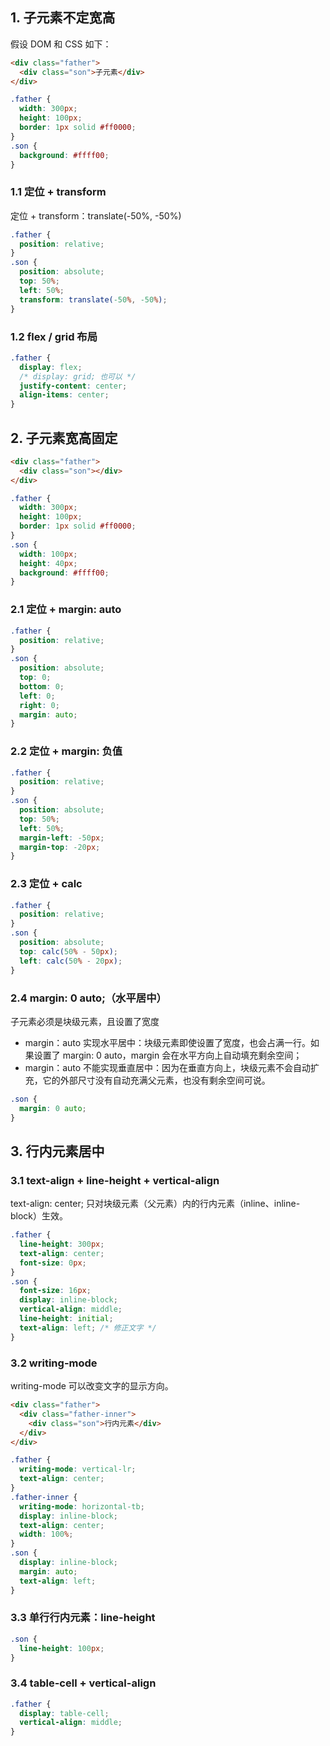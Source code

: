 ## 1. 子元素不定宽高

假设 DOM 和 CSS 如下：

```html
<div class="father">
  <div class="son">子元素</div>
</div>
```

```css
.father {
  width: 300px;
  height: 100px;
  border: 1px solid #ff0000;
}
.son {
  background: #ffff00;
}
```

### 1.1 定位 + transform

定位 + transform：translate(-50%, -50%)

```css
.father {
  position: relative;
}
.son {
  position: absolute;
  top: 50%;
  left: 50%;
  transform: translate(-50%, -50%);
}
```

### 1.2 flex / grid 布局

```css
.father {
  display: flex;
  /* display: grid; 也可以 */
  justify-content: center;
  align-items: center;
}
```

## 2. 子元素宽高固定

```html
<div class="father">
  <div class="son"></div>
</div>
```

```css
.father {
  width: 300px;
  height: 100px;
  border: 1px solid #ff0000;
}
.son {
  width: 100px;
  height: 40px;
  background: #ffff00;
}
```

### 2.1 定位 + margin: auto

```css
.father {
  position: relative;
}
.son {
  position: absolute;
  top: 0;
  bottom: 0;
  left: 0;
  right: 0;
  margin: auto;
}
```

### 2.2 定位 + margin: 负值

```css
.father {
  position: relative;
}
.son {
  position: absolute;
  top: 50%;
  left: 50%;
  margin-left: -50px;
  margin-top: -20px;
}
```

### 2.3 定位 + calc

```css
.father {
  position: relative;
}
.son {
  position: absolute;
  top: calc(50% - 50px);
  left: calc(50% - 20px);
}
```

### 2.4 margin: 0 auto;（水平居中）

子元素必须是块级元素，且设置了宽度

- margin：auto 实现水平居中：块级元素即使设置了宽度，也会占满一行。如果设置了 margin: 0 auto，margin 会在水平方向上自动填充剩余空间；
- margin：auto 不能实现垂直居中：因为在垂直方向上，块级元素不会自动扩充，它的外部尺寸没有自动充满父元素，也没有剩余空间可说。

```css
.son {
  margin: 0 auto;
}
```

## 3. 行内元素居中

### 3.1 text-align + line-height + vertical-align

text-align: center; 只对块级元素（父元素）内的行内元素（inline、inline-block）生效。

```css
.father {
  line-height: 300px;
  text-align: center;
  font-size: 0px;
}
.son {
  font-size: 16px;
  display: inline-block;
  vertical-align: middle;
  line-height: initial;
  text-align: left; /* 修正文字 */
}
```

### 3.2 writing-mode

writing-mode 可以改变文字的显示方向。

```html
<div class="father">
  <div class="father-inner">
    <div class="son">行内元素</div>
  </div>
</div>
```

```css
.father {
  writing-mode: vertical-lr;
  text-align: center;
}
.father-inner {
  writing-mode: horizontal-tb;
  display: inline-block;
  text-align: center;
  width: 100%;
}
.son {
  display: inline-block;
  margin: auto;
  text-align: left;
}
```

### 3.3 单行行内元素：line-height

```css
.son {
  line-height: 100px;
}
```

### 3.4 table-cell + vertical-align

```css
.father {
  display: table-cell;
  vertical-align: middle;
}
```

